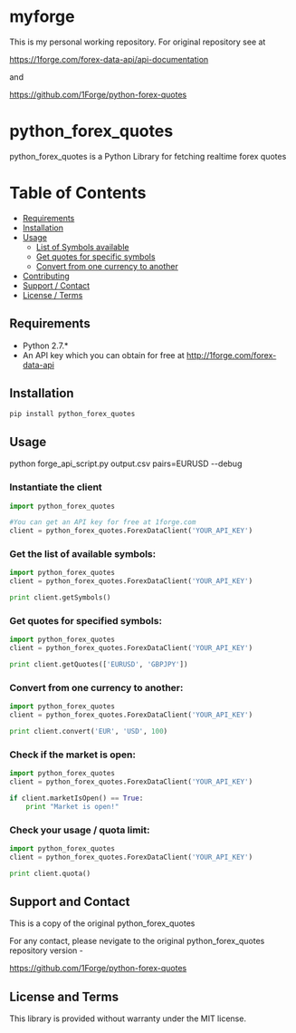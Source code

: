 # myforge

This is my personal working repository.
For original repository see at 

https://1forge.com/forex-data-api/api-documentation

and 

https://github.com/1Forge/python-forex-quotes



# python_forex_quotes

python_forex_quotes is a Python Library for fetching realtime forex quotes

# Table of Contents

- [Requirements](#requirements)
- [Installation](#installation)
- [Usage](#usage)
    - [List of Symbols available](#get-the-list-of-available-symbols)
    - [Get quotes for specific symbols](#get-quotes-for-specified-symbols)
    - [Convert from one currency to another](#convert-from-one-currency-to-another)
- [Contributing](#contributing)
- [Support / Contact](#support-and-contact)
- [License / Terms](#license-and-terms)

## Requirements
* Python 2.7.*
* An API key which you can obtain for free at http://1forge.com/forex-data-api

## Installation
```
pip install python_forex_quotes
```
## Usage

python forge_api_script.py output.csv pairs=EURUSD --debug

### Instantiate the client
```python
import python_forex_quotes

#You can get an API key for free at 1forge.com
client = python_forex_quotes.ForexDataClient('YOUR_API_KEY')
```

### Get the list of available symbols:

```python
import python_forex_quotes
client = python_forex_quotes.ForexDataClient('YOUR_API_KEY')

print client.getSymbols()
```

### Get quotes for specified symbols:
```python
import python_forex_quotes
client = python_forex_quotes.ForexDataClient('YOUR_API_KEY')

print client.getQuotes(['EURUSD', 'GBPJPY'])
```

### Convert from one currency to another:
```python
import python_forex_quotes
client = python_forex_quotes.ForexDataClient('YOUR_API_KEY')

print client.convert('EUR', 'USD', 100)
```

### Check if the market is open:
```python
import python_forex_quotes
client = python_forex_quotes.ForexDataClient('YOUR_API_KEY')

if client.marketIsOpen() == True:
    print "Market is open!"

```

### Check your usage / quota limit:
```python
import python_forex_quotes
client = python_forex_quotes.ForexDataClient('YOUR_API_KEY')

print client.quota()
```


## Support and Contact
This is a copy of the original python_forex_quotes

For any contact, please nevigate to the original 
python_forex_quotes repository version - 

https://github.com/1Forge/python-forex-quotes


## License and Terms
This library is provided without warranty under the MIT license.
